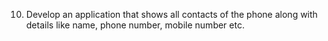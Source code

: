 10. Develop an application that shows all contacts of the phone along with details like name, phone number, mobile number etc.
